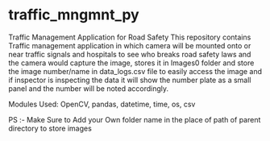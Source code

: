# traffic_mngmnt_py
Traffic Management Application for Road Safety
This repository contains Traffic management application in which camera will be mounted onto or near traffic signals and hospitals to see who breaks road safety laws and the camera would capture the image, stores it in Images0 folder and store the image number/name in data_logs.csv file to easily access the image and if inspector is inspecting the data it will show the number plate as a small panel and the number will be noted accordingly. 

Modules Used: OpenCV, pandas, datetime, time, os, csv

PS :- Make Sure to Add your Own folder name in the place of path of parent directory to store images
